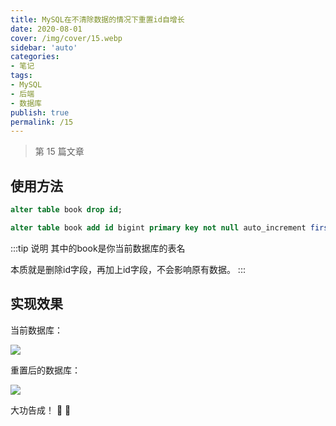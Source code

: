 ```yaml
---
title: MySQL在不清除数据的情况下重置id自增长
date: 2020-08-01
cover: /img/cover/15.webp   
sidebar: 'auto'
categories:
- 笔记
tags:
- MySQL
- 后端
- 数据库
publish: true
permalink: /15
---
```


> 第 15 篇文章 
<!-- more -->

## 使用方法
```sql
alter table book drop id;

alter table book add id bigint primary key not null auto_increment first;
```
:::tip 说明
其中的book是你当前数据库的表名

本质就是删除id字段，再加上id字段，不会影响原有数据。
:::

## 实现效果
当前数据库：

![](/img/2020/mysql_reset_id_1.png)

重置后的数据库：

![](/img/2020/mysql_reset_id_2.png)

大功告成！ :rainbow: :rainbow: